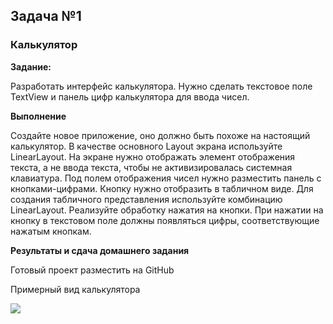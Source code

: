 
## Задача №1
### Калькулятор


**Задание:**

Разработать интерфейс калькулятора.
Нужно сделать текстовое поле TextView и панель цифр калькулятора для ввода чисел.



**Выполнение**

Создайте новое приложение, оно должно быть похоже на настоящий калькулятор.
В качестве основного Layout экрана используйте LinearLayout.
На экране нужно отображать элемент отображения текста, а не ввода текста, чтобы не активизировалась системная клавиатура.
Под полем отображения чисел нужно разместить панель с кнопками-цифрами. Кнопку нужно отобразить в табличном виде.
Для создания табличного представления используйте комбинацию LinearLayout.
Реализуйте обработку нажатия на кнопки. При нажатии на кнопку в текстовом поле должны появляться цифры, соответствующие нажатым кнопкам.




**Результаты и сдача домашнего задания**

Готовый проект разместить на GitHub

Примерный вид калькулятора

![](https://i.imgur.com/4wZ5bk6.png)
